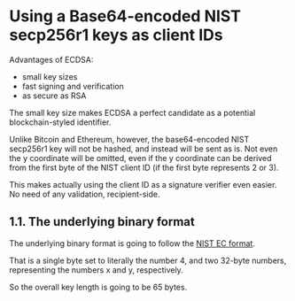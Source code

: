 # Using a Base64-encoded NIST secp256r1 keys as client IDs

Advantages of ECDSA:

- small key sizes
- fast signing and verification
- as secure as RSA

The small key size makes ECDSA a perfect candidate as a potential blockchain-styled identifier.

Unlike Bitcoin and Ethereum, however, the base64-encoded NIST secp256r1 key will not be hashed, and instead will be sent as is. Not even the y coordinate will be omitted, even if the y coordinate can be derived from the first byte of the NIST client ID (if the first byte represents 2 or 3).

This makes actually using the client ID as a signature verifier even easier. No need of any validation, recipient-side.

## 1.1. The underlying binary format

The underlying binary format is going to follow the [NIST EC format](https://www.cryptosys.net/pki/manpki/pki_ecchexformat.html).

That is a single byte set to literally the number 4, and two 32-byte numbers, representing the numbers x and y, respectively.

So the overall key length is going to be 65 bytes.
